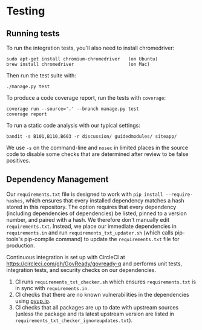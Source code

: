 Testing
=======

## Running tests

To run the integration tests, you'll also need to install chromedriver:

	sudo apt-get install chromium-chromedriver   (on Ubuntu)
	brew install chromedriver                    (on Mac)

Then run the test suite with:

	./manage.py test

To produce a code coverage report, run the tests with `coverage`:

	coverage run --source='.' --branch manage.py test
	coverage report

To run a static code analysis with our typical settings:

	bandit -s B101,B110,B603 -r discussion/ guidedmodules/ siteapp/

We use `-s` on the command-line and `nosec` in limited places in the source code to disable some checks that are determined after review to be false positives.

## Dependency Management

Our `requirements.txt` file is designed to work with `pip install --require-hashes`, which ensures that every installed dependency matches a hash stored in this repository. The option requires that every dependency (including dependencies of dependencies) be listed, pinned to a version number, and paired with a hash. We therefore don't manually edit `requirements.txt`. Instead, we place our immediate dependencies in `requirements.in` and run `requirements_txt_updater.sh` (which calls pip-tools's pip-compile command) to update the `requirements.txt` file for production.

Continuous integration is set up with CircleCI at https://circleci.com/gh/GovReady/govready-q and performs unit tests, integration tests, and security checks on our dependencies. 

1. CI runs `requirements_txt_checker.sh` which ensures `requirements.txt` is in sync with `requirements.in`.
1. CI checks that there are no known vulnerabilities in the dependencies using [pyup.io](https://pyup.io/).
1. CI checks that all packages are up to date with upstream sources (unless the package and its latest upstream version are listed in `requirements_txt_checker_ignoreupdates.txt`).